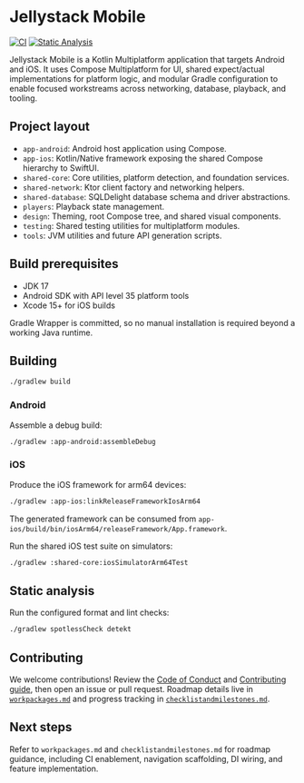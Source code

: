 # Jellystack Mobile

[![CI](https://github.com/jellystack/jellystack-mobile/actions/workflows/ci.yml/badge.svg)](https://github.com/jellystack/jellystack-mobile/actions/workflows/ci.yml)
[![Static Analysis](https://github.com/jellystack/jellystack-mobile/actions/workflows/static-analysis.yml/badge.svg)](https://github.com/jellystack/jellystack-mobile/actions/workflows/static-analysis.yml)

Jellystack Mobile is a Kotlin Multiplatform application that targets Android and iOS. It uses Compose Multiplatform for UI, shared expect/actual implementations for platform logic, and modular Gradle configuration to enable focused workstreams across networking, database, playback, and tooling.

## Project layout

- `app-android`: Android host application using Compose.
- `app-ios`: Kotlin/Native framework exposing the shared Compose hierarchy to SwiftUI.
- `shared-core`: Core utilities, platform detection, and foundation services.
- `shared-network`: Ktor client factory and networking helpers.
- `shared-database`: SQLDelight database schema and driver abstractions.
- `players`: Playback state management.
- `design`: Theming, root Compose tree, and shared visual components.
- `testing`: Shared testing utilities for multiplatform modules.
- `tools`: JVM utilities and future API generation scripts.

## Build prerequisites

- JDK 17
- Android SDK with API level 35 platform tools
- Xcode 15+ for iOS builds

Gradle Wrapper is committed, so no manual installation is required beyond a working Java runtime.

## Building

```bash
./gradlew build
```

### Android

Assemble a debug build:

```bash
./gradlew :app-android:assembleDebug
```

### iOS

Produce the iOS framework for arm64 devices:

```bash
./gradlew :app-ios:linkReleaseFrameworkIosArm64
```

The generated framework can be consumed from `app-ios/build/bin/iosArm64/releaseFramework/App.framework`.

Run the shared iOS test suite on simulators:

```bash
./gradlew :shared-core:iosSimulatorArm64Test
```

## Static analysis

Run the configured format and lint checks:

```bash
./gradlew spotlessCheck detekt
```

## Contributing

We welcome contributions! Review the [Code of Conduct](./CODE_OF_CONDUCT.md) and [Contributing guide](./CONTRIBUTING.md), then open an issue or pull request. Roadmap details live in [`workpackages.md`](./workpackages.md) and progress tracking in [`checklistandmilestones.md`](./checklistandmilestones.md).

## Next steps

Refer to `workpackages.md` and `checklistandmilestones.md` for roadmap guidance, including CI enablement, navigation scaffolding, DI wiring, and feature implementation.
